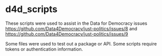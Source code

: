 # d4d_scripts
These scripts were used to assist in the Data for Democracy issues https://github.com/Data4Democracy/just-politics/issues/8 and https://github.com/Data4Democracy/just-politics/issues/9

Some files were used to test out a package or API. Some scripts require tokens or authentication information.
